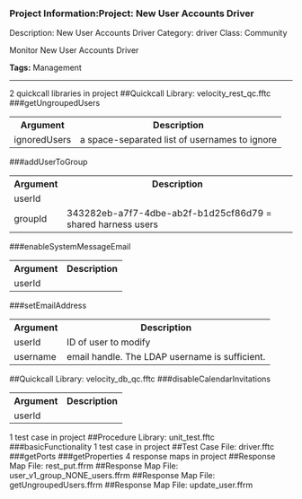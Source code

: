 ### Project Information:Project: New User Accounts Driver
Description: New User Accounts Driver
Category: driver
Class: Community

Monitor New User Accounts Driver

<b>Tags:</b> Management

 ----
2 quickcall libraries in project
##Quickcall Library: velocity_rest_qc.fftc
###getUngroupedUsers
<table><tr><th>Argument</th><th>Description</th></tr>
<tr><td>ignoredUsers</td><td>a space-separated list of usernames to ignore</tr></td></table>

###addUserToGroup
<table><tr><th>Argument</th><th>Description</th></tr>
<tr><td>userId</td><tr></tr>
<tr><td>groupId</td><td>343282eb-a7f7-4dbe-ab2f-b1d25cf86d79 = shared harness users</tr></td></table>

###enableSystemMessageEmail
<table><tr><th>Argument</th><th>Description</th></tr>
<tr><td>userId</td><tr></tr></table>

###setEmailAddress
<table><tr><th>Argument</th><th>Description</th></tr>
<tr><td>userId</td><td>ID of user to modify</tr></td>
<tr><td>username</td><td>email handle.  The LDAP username is sufficient.</tr></td></table>

##Quickcall Library: velocity_db_qc.fftc
###disableCalendarInvitations
<table><tr><th>Argument</th><th>Description</th></tr>
<tr><td>userId</td><tr></tr></table>

1 test case in project
##Procedure Library: unit_test.fftc
###basicFunctionality
1 test case in project
##Test Case File: driver.fftc
###getPorts
###getProperties
4 response maps in project
##Response Map File: rest_put.ffrm
##Response Map File: user_v1_group_NONE_users.ffrm
##Response Map File: getUngroupedUsers.ffrm
##Response Map File: update_user.ffrm